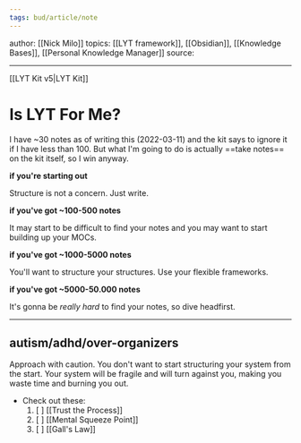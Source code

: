 ```yaml
---
tags: bud/article/note 
---
```


author: [[Nick Milo]]
topics: [[LYT framework]], [[Obsidian]], [[Knowledge Bases]], [[Personal Knowledge Manager]]
source: 

---
[[LYT Kit v5|LYT Kit]]
# Is LYT For Me?

I have ~30 notes as of writing this (2022-03-11) and the kit says to ignore it if I have less than 100. 
But what I'm going to do is actually ==take notes== on the kit itself, so I win anyway.

**if you're starting out**

Structure is not a concern. Just write.

**if you've got ~100-500 notes**

It may start to be difficult to find your notes and you may want to start building up your MOCs.

**if you've got ~1000-5000 notes**

You'll want to structure your structures. Use your flexible frameworks.

**if you've got ~5000-50.000 notes**

It's gonna be *really hard* to find your notes, so dive headfirst.

---

## autism/adhd/over-organizers

Approach with caution. You don't want to start structuring your system from the start. Your system will be fragile and will turn against you, making you waste time and burning you out.

- Check out these:
	1. [ ] [[Trust the Process]]
	2. [ ] [[Mental Squeeze Point]]
	3. [ ] [[Gall's Law]]